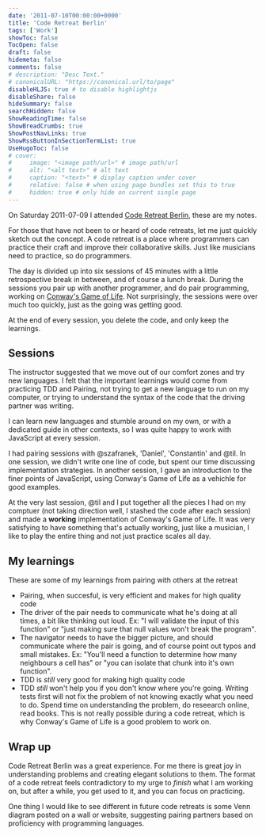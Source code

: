 ```yaml
---
date: '2011-07-10T00:00:00+0000'
title: 'Code Retreat Berlin'
tags: ['Work']
showToc: false
TocOpen: false
draft: false
hidemeta: false
comments: false
# description: "Desc Text."
# canonicalURL: "https://canonical.url/to/page"
disableHLJS: true # to disable highlightjs
disableShare: false
hideSummary: false
searchHidden: false
ShowReadingTime: false
ShowBreadCrumbs: true
ShowPostNavLinks: true
ShowRssButtonInSectionTermList: true
UseHugoToc: false
# cover:
#     image: "<image path/url>" # image path/url
#     alt: "<alt text>" # alt text
#     caption: "<text>" # display caption under cover
#     relative: false # when using page bundles set this to true
#     hidden: true # only hide on current single page
---
```


On Saturday 2011-07-09 I attended [Code Retreat Berlin](coderetreat-berlin.de/), these are my notes.

For those that have not been to or heard of code retreats, let me just quickly sketch out the concept. A code retreat is a place where programmers can practice their craft and improve their collaborative skills. Just like musicians need to practice, so do programmers.

The day is divided up into six sessions of 45 minutes with a little retrospective break in between, and of course a lunch break. During the sessions you pair up with another programmer, and do pair programming, working on [Conway's Game of Life](http://www.conwaylife.com/wiki/Conway's_Game_of_Life). Not surprisingly, the sessions were over much too quickly, just as the going was getting good.

At the end of every session, you delete the code, and only keep the learnings.

## Sessions

The instructor suggested that we move out of our comfort zones and try new languages. I felt that the important learnings would come from practicing TDD and Pairing, not trying to get a new language to run on my computer, or trying to understand the syntax of the code that the driving partner was writing.

I can learn new languages and stumble around on my own, or with a dedicated guide in other contexts, so I was quite happy to work with JavaScript at every session.

I had pairing sessions with @szafranek, 'Daniel', 'Constantin' and @til. In one session, we didn't write one line of code, but spent our time discussing implementation strategies. In another session, I gave an introduction to the finer points of JavaScript, using Conway's Game of Life as a vehichle for good examples.

At the very last session, @til and I put together all the pieces I had on my comptuer (not taking direction well, I stashed the code after each session) and made a **working** implementation of Conway's Game of Life. It was very satisfying to have something that's actually working, just like a musician, I like to play the entire thing and not just practice scales all day.

## My learnings

These are some of my learnings from pairing with others at the retreat

* Pairing, when succesful, is very efficient and makes for high quality code
* The driver of the pair needs to communicate what he's doing at all times, a bit like thinking out loud. Ex: "I will validate the input of this function" or "just making sure that null values won't break the program".
* The navigator needs to have the bigger picture, and should communicate where the pair is going, and of course point out typos and small mistakes. Ex: "You'll need a function to determine how many neighbours a cell has" or "you can isolate that chunk into it's own function".
* TDD is _still_ very good for making high quality code
* TDD _still_ won't help you if you don't know where you're going. Writing tests first will not fix the problem of not knowing exactly what you need to do. Spend time on understanding the problem, do reseearch online, read books. This is not really possible during a code retreat, which is why Conway's Game of Life is a good problem to work on.

## Wrap up

Code Retreat Berlin was a great experience. For me there is great joy in understanding problems and creating elegant solutions to them. The format of a code retreat feels contradictory to my urge to *finish* what I am working on, but after a while, you get used to it, and you can focus on practicing.

One thing I would like to see different in future code retreats is some Venn diagram posted on a wall or website, suggesting pairing partners based on proficiency with programming languages.
